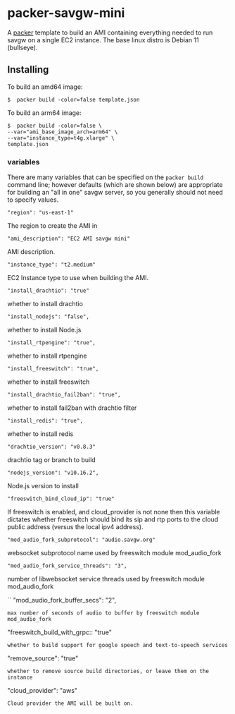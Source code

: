 # packer-savgw-mini

A [packer](https://www.packer.io/) template to build an AMI containing everything needed to run savgw on a single EC2 instance.  The base linux distro is Debian 11 (bullseye).

## Installing 

To build an amd64 image:

```
$  packer build -color=false template.json
```

To build an arm64 image:

```
$  packer build -color=false \
--var="ami_base_image_arch=arm64" \
--var="instance_type=t4g.xlarge" \
template.json
```

### variables
There are many variables that can be specified on the `packer build` command line; however defaults (which are shown below) are appropriate for building an "all in one" savgw server, so you generally should not need to specify values.

```
"region": "us-east-1"
```
The region to create the AMI in

```
"ami_description": "EC2 AMI savgw mini"
```
AMI description.

```
"instance_type": "t2.medium"
```
EC2 Instance type to use when building the AMI.

```
"install_drachtio": "true"
```
whether to install drachtio

```
"install_nodejs": "false",
```
whether to install Node.js

```
"install_rtpengine": "true",
```
whether to install rtpengine

```
"install_freeswitch": "true",
```
whether to install freeswitch

```
"install_drachtio_fail2ban": "true",
```
whether to install fail2ban with drachtio filter

```
"install_redis": "true",
```
whether to install redis

```
"drachtio_version": "v0.8.3"
```
drachtio tag or branch to build

```
"nodejs_version": "v10.16.2",
```
Node.js version to install

```
"freeswitch_bind_cloud_ip": "true"
```
If freeswitch is enabled, and cloud_provider is not none then this variable dictates whether freeswitch should bind its sip and rtp ports to the cloud public address (versus the local ipv4 address).

```
"mod_audio_fork_subprotocol": "audio.savgw.org"
```
websocket subprotocol name used by freeswitch module mod_audio_fork

```
"mod_audio_fork_service_threads": "3",
```
number of libwebsocket service threads used by freeswitch module mod_audio_fork

``
"mod_audio_fork_buffer_secs": "2",
```
max number of seconds of audio to buffer by freeswitch module mod_audio_fork

```
"freeswitch_build_with_grpc:: "true"
```
whether to build support for google speech and text-to-speech services

```
"remove_source": "true"
```
whether to remove source build directories, or leave them on the instance

```
"cloud_provider": "aws"
```
Cloud provider the AMI will be built on.
